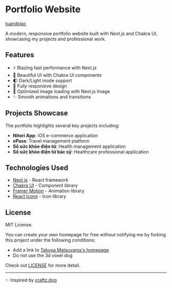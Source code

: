# Portfolio Website

[tuandolac](https://tuandolac.vercel.app/)

A modern, responsive portfolio website built with Next.js and Chakra UI, showcasing my projects and professional work.

## Features

- ⚡️ Blazing fast performance with Next.js
- 🎨 Beautiful UI with Chakra UI components
- 🌓 Dark/Light mode support
- 📱 Fully responsive design
- 🚀 Optimized image loading with Next.js Image
- ✨ Smooth animations and transitions

## Projects Showcase

The portfolio highlights several key projects including:

- **Nitori App**: iOS e-commerce application
- **ePass**: Travel management platform
- **Sổ sức khỏe điện tử**: Health management application
- **Sổ sức khỏe điện tử bác sỹ**: Healthcare professional application

## Technologies Used

- [Next.js](https://nextjs.org/) - React framework
- [Chakra UI](https://chakra-ui.com/) - Component library
- [Framer Motion](https://www.framer.com/motion/) - Animation library
- [React Icons](https://react-icons.github.io/react-icons/) - Icon library

## License

MIT License.

You can create your own homepage for free without notifying me by forking this project under the following conditions:

- Add a link to [Takuya Matsuyama's homepage](https://www.craftz.dog/)
- Do not use the 3d voxel dog

Check out [LICENSE](./LICENSE) for more detail.

---

✨ Inspired by <a href="https://craftz.dog" target="_blank" rel="noopener noreferrer">craftz.dog</a>
